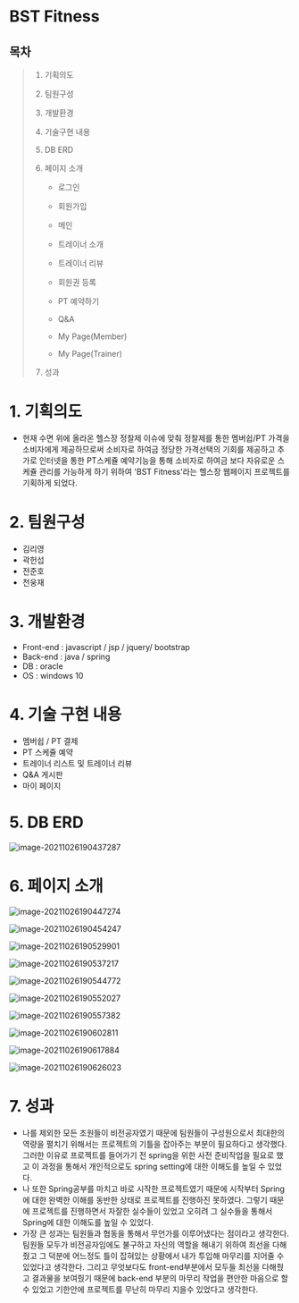 # BST Fitness

## 목차
>1. 기획의도
>2. 팀원구성
>3. 개발환경
>4. 기술구현 내용
>5. DB ERD
>6. 페이지 소개
>
>     * 로그인
>
>     * 회원가입
>
>     * 메인
>
>     * 트레이너 소개
>
>     * 트레이너 리뷰
>
>     * 회원권 등록
>
>     * PT 예약하기
>
>     * Q&A
>
>     * My Page(Member)
>
>     * My Page(Trainer)
>7. 성과

# 1. 기획의도

* 현재 수면 위에 올라온 헬스장 정찰제 이슈에 맞춰 정찰제를 통한 멤버쉽/PT 가격을 소비자에게 제공하므로써 소비자로 하여금 정당한 가격선택의 기회를 제공하고 추가로 인터넷을 통한 PT스케쥴 예약기능을 통해 소비자로 하여금 보다 자유로운 스케쥴 관리를 가능하게 하기 위하여 'BST Fitness'라는 헬스장 웹페이지 프로젝트를 기획하게 되었다.

# 2. 팀원구성

* 김리영
* 곽헌섭
* 전준호
* 천웅재

# 3. 개발환경

* Front-end : javascript / jsp / jquery/ bootstrap
* Back-end : java / spring
* DB : oracle
* OS : windows 10

# 4. 기술 구현 내용

* 멤버쉽 / PT 결제
* PT 스케쥴 예약
* 트레이너 리스트 및 트레이너 리뷰
* Q&A 게시판
* 마이 페이지

# 5. DB ERD

![image-20211026190437287](README.assets/image-20211026190437287.png)



# 6. 페이지 소개

![image-20211026190447274](README.assets/image-20211026190447274.png)

![image-20211026190454247](README.assets/image-20211026190454247.png)

![image-20211026190529901](README.assets/image-20211026190529901.png)

![image-20211026190537217](README.assets/image-20211026190537217.png)

![image-20211026190544772](README.assets/image-20211026190544772.png)

![image-20211026190552027](README.assets/image-20211026190552027.png)

![image-20211026190557382](README.assets/image-20211026190557382.png)

![image-20211026190602811](README.assets/image-20211026190602811.png)

![image-20211026190617884](README.assets/image-20211026190617884.png)

![image-20211026190626023](README.assets/image-20211026190626023.png)

# 7. 성과

* 나를 제외한 모든 조원들이 비전공자였기 때문에 팀원들이 구성원으로서 최대한의 역량을 펼치기 위해서는 프로젝트의 기틀을 잡아주는 부분이 필요하다고 생각했다. 그러한 이유로 프로젝트를 들어가기 전 spring을 위한 사전 준비작업을 필요로 했고 이 과정을 통해서 개인적으로도 spring setting에 대한 이해도를 높일 수 있었다.
* 나 또한 Spring공부를 마치고 바로 시작한 프로젝트였기 때문에 시작부터 Spring에 대한 완벽한 이해를 동반한 상태로 프로젝트를 진행하진 못하였다. 그렇기 때문에 프로젝트를 진행하면서 자잘한 실수들이 있었고 오히려 그 실수들을 통해서 Spring에 대한 이해도를 높일 수 있었다.
* 가장 큰 성과는 팀원들과 협동을 통해서 무언가를 이루어냈다는 점이라고 생각한다. 팀원들 모두가 비전공자임에도 불구하고 자신의 역할을 해내기 위하여 최선을 다해줬고 그 덕분에 어느정도 틀이 잡혀있는 상황에서 내가 투입해 마무리를 지어줄 수 있었다고 생각한다. 그리고 무엇보다도 front-end부분에서 모두들 최선을 다해줬고 결과물을 보여줬기 때문에 back-end 부분의 마무리 작업을 편안한 마음으로 할 수 있었고 기한안에 프로젝트를 무난히 마무리 지을수 있었다고 생각한다.

